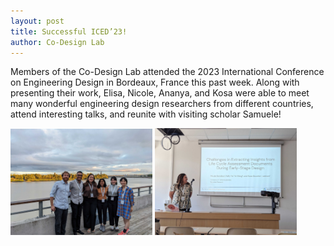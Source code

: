 ```yaml
---
layout: post
title: Successful ICED’23!
author: Co-Design Lab
---
```

Members of the Co-Design Lab attended the 2023 International Conference on Engineering Design in Bordeaux, France this past week. Along with presenting their work, Elisa, Nicole, Ananya, and Kosa were able to meet many wonderful engineering design researchers from different countries, attend interesting talks, and reunite with visiting scholar Samuele!

<p float="left">
  <img alt="Nicole presents LCA work" src="https://github.com/kgl-research/kgl-research.github.io/blob/617ca7ce62a0205437de778fab20a9bc09ce1d10/images/blog/codesignaticed23.jpg" width="45%" />
  <img alt="CoDesign lab group photo" src="https://github.com/kgl-research/kgl-research.github.io/blob/617ca7ce62a0205437de778fab20a9bc09ce1d10/images/blog/nicolepresenting.jpg" width="45%" />
</p>
